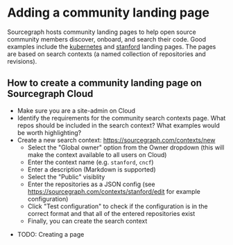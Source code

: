 # Adding a community landing page

Sourcegraph hosts community landing pages to help open source community members discover, onboard, and search their code. Good examples include the [kubernetes](https://sourcegraph.com/kubernetes) and [stanford](https://sourcegraph.com/stanford) landing pages. The pages are based on search contexts (a named collection of repositories and revisions).

## How to create a community landing page on Sourcegraph Cloud

- Make sure you are a site-admin on Cloud
- Identify the requirements for the community search contexts page. What repos should be included in the search context? What examples would be worth highlighting?
- Create a new search context: https://sourcegraph.com/contexts/new
  - Select the "Global owner" option from the Owner dropdown (this will make the context available to all users on Cloud)
  - Enter the context name (e.g. `stanford`, `cncf`)
  - Enter a description (Markdown is supported)
  - Select the "Public" visiblity
  - Enter the repositories as a JSON config (see https://sourcegraph.com/contexts/stanford/edit for example configuration)
  - Click "Test configuration" to check if the configuration is in the correct format and that all of the entered repositories exist
  - Finally, you can create the search context

<!-- - Create the page ([example](https://github.com/sourcegraph/sourcegraph/commit/576318e4dff2a3ecc8002ebea2b490b8ee99fc31)) and open a PR. Tag the search-product team for review. -->
- TODO: Creating a page

